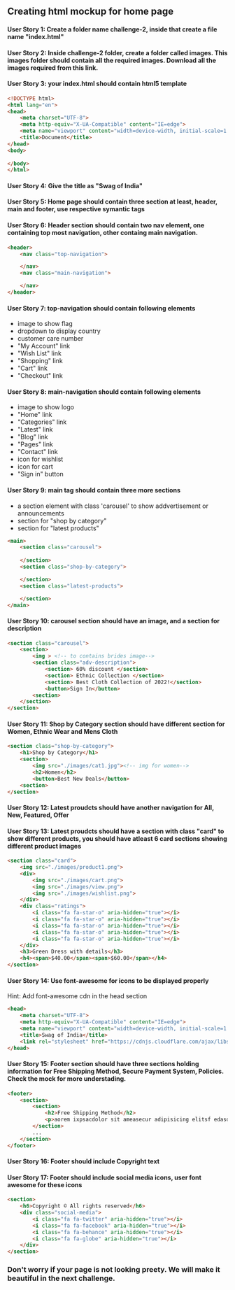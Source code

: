 ## Creating html mockup for home page

#### User Story 1: Create a folder name challenge-2, inside that create a file name "index.html"

#### User Story 2: Inside challenge-2 folder, create a folder called images. This images folder should contain all the required images. Download all the images required from this link.

#### User Story 3: your index.html should contain html5 template
```html
<!DOCTYPE html>
<html lang="en">
<head>
    <meta charset="UTF-8">
    <meta http-equiv="X-UA-Compatible" content="IE=edge">
    <meta name="viewport" content="width=device-width, initial-scale=1.0">
    <title>Document</title>
</head>
<body>
    
</body>
</html>
```

#### User Story 4: Give the title as "Swag of India"

#### User Story 5: Home page should contain three section at least, header, main and footer, use respective symantic tags

#### User Story 6: Header section should contain two nav element, one containing top most navigation, other containg main navigation.

```html
<header>
    <nav class="top-navigation">

    </nav>
    <nav class="main-navigation">

    </nav>
</header>
```

#### User Story 7: top-navigation should contain following elements
+ image to show flag
+ dropdown to display country
+ customer care number
+ "My Account" link
+ "Wish List" link
+ "Shopping" link
+ "Cart" link
+ "Checkout" link

#### User Story 8: main-navigation should contain following elements
+ image to show logo
+ "Home" link
+ "Categories" link
+ "Latest" link
+ "Blog" link
+ "Pages" link
+ "Contact" link
+ icon for wishlist
+ icon for cart
+ "Sign in" button

#### User Story 9: main tag should contain three more sections 
+ a section element with class 'carousel' to show addvertisement or announcements
+ section for "shop by category"
+ section for "latest products"

```html
<main>
    <section class="carousel">
    
    </section>
    <section class="shop-by-category">

    </section>
    <section class="latest-products">

    </section>
</main>
```

#### User Story 10: carousel section should have an image, and a section for description

```html
<section class="carousel">
    <section>
        <img > <!-- to contains brides image-->
        <section class="adv-description">
            <section> 60% discount </section>
            <section> Ethnic Collection </section>
            <section> Best Cloth Collection of 2022!</section>
            <button>Sign In</button>
        <section>
    </section>
</section>
```

#### User Story 11: Shop by Category section should have different section for Women, Ethnic Wear and Mens Cloth
```html
<section class="shop-by-category">
    <h1>Shop by Category</h1>
    <section>
        <img src="./images/cat1.jpg"><!-- img for women-->
        <h2>Women</h2>
        <button>Best New Deals</button>
    <section>
</section>
```

#### User Story 12: Latest proudcts should have another navigation for All, New, Featured, Offer

#### User Story 13: Latest proudcts should have a section with class "card" to show different products, you should have atleast 6 card sections showing different product images
```html
<section class="card">
    <img src="./images/product1.png">
    <div>
        <img src="./images/cart.png">
        <img src="./images/view.png">
        <img src="./images/wishlist.png">
    </div>
    <div class="ratings">
        <i class="fa fa-star-o" aria-hidden="true"></i>
        <i class="fa fa-star-o" aria-hidden="true"></i>
        <i class="fa fa-star-o" aria-hidden="true"></i>
        <i class="fa fa-star-o" aria-hidden="true"></i>
        <i class="fa fa-star-o" aria-hidden="true"></i>
    </div>
    <h3>Green Dress with details</h3>
    <h4><span>$40.00</span><span>$60.00</span></h4>
</section>
```

#### User Story 14: Use font-awesome for icons to be displayed properly
Hint: Add font-awesome cdn in the head section
```html
<head>
    <meta charset="UTF-8">
    <meta http-equiv="X-UA-Compatible" content="IE=edge">
    <meta name="viewport" content="width=device-width, initial-scale=1.0">
    <title>Swag of India</title>
    <link rel="stylesheet" href="https://cdnjs.cloudflare.com/ajax/libs/font-awesome/4.7.0/css/font-awesome.min.css">
</head>
```

#### User Story 15: Footer section should have three sections holding information for Free Shipping Method, Secure Payment System, Policies. Check the mock for more understading.
```html
<footer>
    <section>
        <section>
            <h2>Free Shipping Method</h2>
            <p>aorem ixpsacdolor sit ameasecur adipisicing elitsf edasd.</p>
        </section>
        ...
    </section>
</footer>
```

#### User Story 16: Footer should include Copyright text

#### User Story 17: Footer should include social media icons, user font awesome for these icons
```html
<section>
    <h6>Copyright © All rights reserved</h6>
    <div class="social-media">
        <i class="fa fa-twitter" aria-hidden="true"></i>
        <i class="fa fa-facebook" aria-hidden="true"></i>
        <i class="fa fa-behance" aria-hidden="true"></i>
        <i class="fa fa-globe" aria-hidden="true"></i>
    </div>
</section>
```

### Don't worry if your page is not looking preety. We will make it beautiful in the next challenge.

